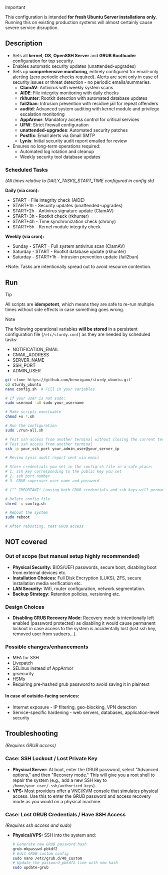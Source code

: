 > [!IMPORTANT] 
> This configuration is intended **for fresh Ubuntu Server installations only**. Running this on existing production systems will almost certainly cause severe service disruption.

## Description
- Sets all **kernel**, **OS**, **OpenSSH Server** and **GRUB Bootloader** configuration for top security.
- Enables automatic security updates (unattended-upgrades)
- Sets up **comprehensive monitoring**, entirely configured for email-only alerting (zero periodic checks required). Alerts are sent only in case of security issues or threat detection - no periodic emails/summaries.
  - **ClamAV**: Antivirus with weekly system scans
  - **AIDE**: File integrity monitoring with daily checks
  - **rkhunter**: Rootkit detection with automated database updates
  - **fail2ban**: Intrusion prevention with recidive jail for repeat offenders
  - **auditd**: Advanced system auditing with kernel module and privilege escalation monitoring
  - **AppArmor**: Mandatory access control for critical services
  - **UFW**: Strict firewall configuration
  - **unattended-upgrades**: Automated security patches
  - **Postfix**: Email alerts via Gmail SMTP
  - **Lynis**: Initial security audit report emailed for review
- Ensures no long-term operations required:
  - Automated log rotation and cleanup
  - Weekly security tool database updates

### Scheduled Tasks
*(All times relative to DAILY_TASKS_START_TIME configured in config.sh)*

**Daily (via cron):**
- START      - File integrity check (AIDE)
- START+1h   - Security updates (unattended-upgrades)
- START+2h   - Antivirus signature update (ClamAV)
- START+3h   - Rootkit check (rkhunter)
- START+4h   - Time synchronization check (chrony)
- START+5h   - Kernel module integrity check

**Weekly (via cron):**
- Sunday   - START      - Full system antivirus scan (ClamAV)
- Saturday - START      - Rootkit database update (rkhunter)
- Saturday - START+1h   - Intrusion prevention update (fail2ban)

*Note: Tasks are intentionally spread out to avoid resource contention.

## Run
> [!TIP]  
> All scripts are **idempotent**, which means they are safe to re-run multiple times without side effects in case something goes wrong.

> [!NOTE]
>The following operational variables **will be stored** in a persistent configuration file (`/etc/sturdy.conf`) as they are needed by scheduled tasks:
>- NOTIFICATION_EMAIL
>- GMAIL_ADDRESS
>- SERVER_NAME
>- SSH_PORT
>- ADMIN_USER

```bash
git clone https://github.com/benvigano/sturdy_ubuntu.git`
cd sturdy_ubuntu
nano config.sh  # Fill in your variables
```



```bash
# If your user is not sudo:
sudo usermod -aG sudo your_username
```

```bash
# Make scripts exectuable
chmod +x *.sh
```

```bash
# Run the configuration
sudo ./run-all.sh

# Test ssh access from another terminal without closing the current terminal
# Test ssh access from another terminal
ssh -p your_ssh_port your_admin_user@your_server_ip

# Review Lynis audit report sent via email

# Store credentials you set in the config.sh file in a safe place:
# 1. ssh key corresponding to the public key you set
# 2. ssh port number
# 3. GRUB superuser user name and password

# (^^ IMPORTANT! Loosing both GRUB credentials and ssh keys will permanently lock you out of your your system!)

# Delete config file
shred -u config.sh

# Reboot the system
sudo reboot

# After rebooting, test GRUB access
```

## NOT covered

### Out of scope (but manual setup **highly  recommended**)
- **Physical Security:** BIOS/UEFI passwords, secure boot, disabling boot from external devices etc.
- **Installation Choices:** Full Disk Encryption (LUKS), ZFS, secure installation media verification etc.
- **LAN Security:** Wifi, router configuration, network segmentation.
- **Backup Strategy:** Retention policies, versioning etc.

### Design Choices
- **Disabling GRUB Recovery Mode:** Recovery mode is intentionally left enabled (password protected) as disabling it would cause permanent lockout in case access to the system is accidentally lost (lost ssh key, removed user from sudoers...).

### Possible changes/enhancements
- MFA for SSH
- Livepatch
- SELinux instead of AppArmor
- grsecurity
- HSMs
- Requiring pre-hashed grub password to avoid saving it in plaintext
#### In case of **outside-facing services**:
- Internet exposure - IP filtering, geo-blocking, VPN detection
- Service-specific hardening - web servers, databases, application-level security

## Troubleshooting
*(Requires GRUB access)*
### Case: SSH Lockout / Lost Private Key
-   **Physical Server:** At boot, enter the GRUB password, select "Advanced options," and then "Recovery mode." This will give you a root shell to repair the system (e.g., add a new SSH key to `/home/your_user/.ssh/authorized_keys`).
-   **VPS:** Most providers offer a VNC/KVM console that simulates physical access. Use this to enter the GRUB password and access recovery mode as you would on a physical machine.

### Case: Lost GRUB Credentials / Have SSH Access
*(Requires ssh access and sudo)*
-   **Physical/VPS:** SSH into the system and:
    ```bash
    # Generate new GRUB password hash
    grub-mkpasswd-pbkdf2
    # Edit GRUB custom config
    sudo nano /etc/grub.d/40_custom
    # Update the password_pbkdf2 line with new hash
    sudo update-grub
    ```
